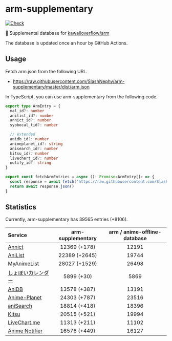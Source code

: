 # arm-supplementary

[![Check](https://github.com/SlashNephy/arm-supplementary/actions/workflows/check-node.yml/badge.svg)](https://github.com/SlashNephy/arm-supplementary/actions/workflows/check-node.yml)

💊 Supplemental database for [kawaiioverflow/arm](https://github.com/kawaiioverflow/arm)

The database is updated once an hour by GitHub Actions.

## Usage

Fetch arm.json from the following URL.

- https://raw.githubusercontent.com/SlashNephy/arm-supplementary/master/dist/arm.json

In TypeScript, you can use arm-supplementary from the following code.

```TypeScript
export type ArmEntry = {
  mal_id?: number
  anilist_id?: number
  annict_id?: number
  syobocal_tid?: number

  // extended
  anidb_id?: number
  animeplanet_id?: string
  anisearch_id?: number
  kitsu_id?: number
  livechart_id?: number
  notify_id?: string
}

export const fetchArmEntries = async (): Promise<ArmEntry[]> => {
  const response = await fetch('https://raw.githubusercontent.com/SlashNephy/arm-supplementary/master/dist/arm.json')
  return await response.json()
}
```

## Statistics

Currently, arm-supplementary has 39565 entries (+8106).

| Service                                     | arm-supplementary | arm / anime-offline-database |
| :------------------------------------------ | :---------------: | :--------------------------: |
| [Annict](https://annict.com)                |   12369 (+178)    |            12191             |
| [AniList](https://anilist.co)               |   22389 (+2645)   |            19744             |
| [MyAnimeList](https://myanimelist.net)      |   28027 (+1529)   |            26498             |
| [しょぼいカレンダー](https://cal.syoboi.jp) |    5899 (+30)     |             5869             |
| [AniDB](https://anidb.net)                  |   13578 (+387)    |            13191             |
| [Anime-Planet](https://anime-planet.com)    |   24303 (+787)    |            23516             |
| [aniSearch](https://anisearch.com)          |   18814 (+418)    |            18396             |
| [Kitsu](https://kitsu.io)                   |   20515 (+521)    |            19994             |
| [LiveChart.me](https://livechart.me)        |   11313 (+211)    |            11102             |
| [Anime Notifier](https://notify.moe)        |   16576 (+449)    |            16127             |
